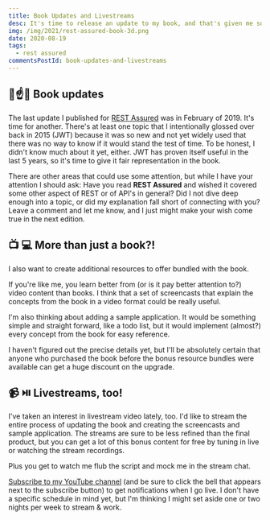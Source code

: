 ```yaml
---
title: Book Updates and Livestreams
desc: It's time to release an update to my book, and that's given me some thoughts on other ways it can enrich your learning.
img: /img/2021/rest-assured-book-3d.png
date: 2020-08-19
tags:
  - rest assured
commentsPostId: book-updates-and-livestreams
---
```


## 📘☝️📅 Book updates

The last update I published for [REST Assured](https://restassuredbook.com) was in February of 2019. It's time for another. There's at least one topic that I intentionally glossed over back in 2015 (JWT) because it was so new and not yet widely used that there was no way to know if it would stand the test of time. To be honest, I didn't know much about it yet, either. JWT has proven itself useful in the last 5 years, so it's time to give it fair representation in the book.

There are other areas that could use some attention, but while I have your attention I should ask: Have you read **REST Assured** and wished it covered some other aspect of REST or of API's in general? Did I not dive deep enough into a topic, or did my explanation fall short of connecting with you? Leave a comment and let me know, and I just might make your wish come true in the next edition.

## 📺 💻 More than just a book?!

I also want to create additional resources to offer bundled with the book.

If you're like me, you learn better from (or is it pay better attention to?) video content than books. I think that a set of screencasts that explain the concepts from the book in a video format could be really useful.

I'm also thinking about adding a sample application. It would be something simple and straight forward, like a todo list, but it would implement (almost?) every concept from the book for easy reference.

I haven't figured out the precise details yet, but I'll be absolutely certain that anyone who purchased the book before the bonus resource bundles were available can get a huge discount on the upgrade.

## 📹 ⏯️ Livestreams, too!

I've taken an interest in livestream video lately, too. I'd like to stream the entire process of updating the book and creating the screencasts and sample application. The streams are sure to be less refined than the final product, but you can get a lot of this bonus content for free by tuning in live or watching the stream recordings.

Plus you get to watch me flub the script and mock me in the stream chat.

[Subscribe to my YouTube channel](https://www.youtube.com/channel/UCOeYypSs8QoqX6AgA5eqGEg?sub_confirmation=1) (and be sure to click the bell that appears next to the subscribe button) to get notifications when I go live. I don't have a specific schedule in mind yet, but I'm thinking I might set aside one or two nights per week to stream & work.
